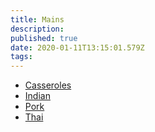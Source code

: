 ```yaml
---
title: Mains
description:
published: true
date: 2020-01-11T13:15:01.579Z
tags:
---
```


- [Casseroles](casseroles)
- [Indian](indian)
- [Pork](pork)
- [Thai](thai)
